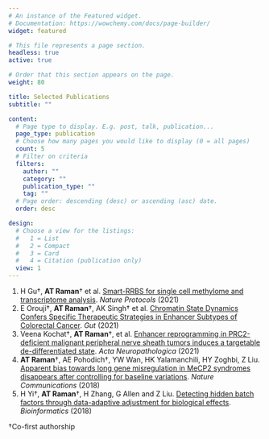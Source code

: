 ```yaml
---
# An instance of the Featured widget.
# Documentation: https://wowchemy.com/docs/page-builder/
widget: featured

# This file represents a page section.
headless: true
active: true

# Order that this section appears on the page.
weight: 80

title: Selected Publications
subtitle: ""

content:
  # Page type to display. E.g. post, talk, publication...
  page_type: publication
  # Choose how many pages you would like to display (0 = all pages)
  count: 5
  # Filter on criteria
  filters:
    author: ""
    category: ""
    publication_type: ""
    tag: ""
  # Page order: descending (desc) or ascending (asc) date.
  order: desc

design:
  # Choose a view for the listings:
  #   1 = List
  #   2 = Compact
  #   3 = Card
  #   4 = Citation (publication only)
  view: 1
---
```


1. H Gu†, **AT Raman**† et al. [Smart-RRBS for single cell methylome and transcriptome analysis](https://doi.org/10.1038/s41596-021-00571-9). *Nature Protocols* (2021)
2. E Orouji†, **AT Raman**†, AK Singh† et al. [Chromatin State Dynamics Confers Specific Therapeutic Strategies in Enhancer Subtypes of Colorectal Cancer](https://dx.doi.org/10.1136/gutjnl-2020-322835). *Gut* (2021)
3. Veena Kochat†, **AT Raman**†, et al. [Enhancer reprogramming in PRC2-deficient malignant peripheral nerve sheath tumors induces a targetable de-differentiated state](https://link.springer.com/article/10.1007%2Fs00401-021-02341-z). *Acta Neuropathologica* (2021)
4. **AT Raman**†, AE Pohodich†, YW Wan, HK Yalamanchili, HY Zoghbi, Z Liu. [Apparent bias towards long gene misregulation in MeCP2 syndromes disappears after controlling for baseline variations](https://www.nature.com/articles/s41467-018-05627-1). *Nature Communications* (2018)
5. H Yi†, **AT Raman**†, H Zhang, G Allen and Z Liu. [Detecting hidden batch factors through data-adaptive adjustment for biological effects](https://doi.org/10.1093/bioinformatics/btx635). *Bioinformatics* (2018)

†Co-first authorship